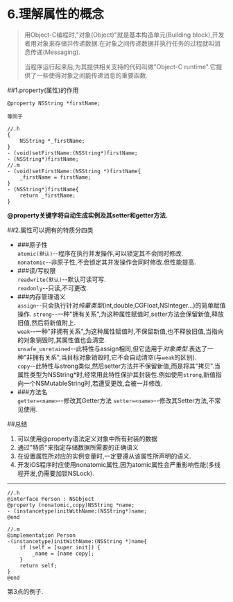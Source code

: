 # 6.理解属性的概念

<!--
create time: 2016-05-17 14:16:51
Author: <TODO: hewei>

This file is created by Marboo<http://marboo.io> template file $MARBOO_HOME/.media/starts/default.md
本文件由 Marboo<http://marboo.io> 模板文件 $MARBOO_HOME/.media/starts/default.md 创建
-->
> 用Object-C编程时,"对象(Object)"就是基本构造单元(Building block),开发者用对象来存储并传递数据.在对象之间传递数据并执行任务的过程就叫消息传递(Messaging).
> 
> 当程序运行起来后,为其提供相关支持的代码叫做"Object-C runtime".它提供了一些使得对象之间能传递消息的重要函数.

##1.property(属性)的作用

	@property NSString *firstName;
	
	等同于
	
	//.h
	{
    	NSString *_firstName;
    }
    - (void)setFirstName:(NSString*)firstName;
	- (NSString*)firstName;
	//.m
	- (void)setFirstName:(NSString *)firstName{
	    _firstName = firstName;
	}
	- (NSString*)firstName{
	    return _firstName;
	}
	
**@property关键字将自动生成实例及其setter和getter方法.**

##2.属性可以拥有的特质分四类
* ###原子性  
`atomic(默认)`--程序在执行并发操作,可以锁定其不会同时修改.   
`nonatomic`--非原子性,不会锁定其并发操作会同时修改.但性能提高.
* ###读/写权限  
`readwrite(默认)`--默认可读可写.  
`readonly`--只读,不可更改.
* ###内存管理语义  
`assign`--只会执行针对*纯量类型*(int,double,CGFloat,NSInteger...)的简单赋值操作.
`strong`--一种"拥有关系",为这种属性赋值时,setter方法会保留新值,释放旧值,然后将新值附上.  
`weak`--一种"非拥有关系",为这种属性赋值时,不保留新值,也不释放旧值,当指向的对象销毁时,其属性值也会清空.  
`unsafe_unretained`--此特性与assign相同,但它适用于*对象类型*.表达了一种"非拥有关系",当目标对象销毁时,它不会自动清空(与`weak`的区别).  
`copy`--此特性与strong类似,然后setter方法并不保留新值,而是将其"拷贝".当属性类型为NSString*时,经常用此特性保护其封装性.例如使用`strong`,新值指向一个NSMutableString时,若遭受更改,会被一并修改.  
* ###方法名    
`getter=<name>`--修改其Getter方法
`setter=<name>`--修改其Setter方法,不常见使用.

##总结
1. 可以使用@property语法定义对象中所有封装的数据
2. 通过"特质"来指定存储数据所需要的正确语义
3. 在设置属性所对应的实例变量时,一定要遵从该属性所声明的语义.  
4. 开发iOS程序时应使用nonatomic属性,因为atomic属性会严重影响性能(多线程开发,仍需要加锁NSLock).  


---
	
	//.h
	@interface Person : NSObject
	@property (nonatomic,copy)NSString *name;
	- (instancetype)initWithName:(NSString*)name;
	@end
	
	//.m
	@implementation Person
	-(instancetype)initWithName:(NSString *)name{
    	if (self = [super init]) {
        	_name = [name copy];
	    }
    	return self;
	}
	@end

第3点的例子.